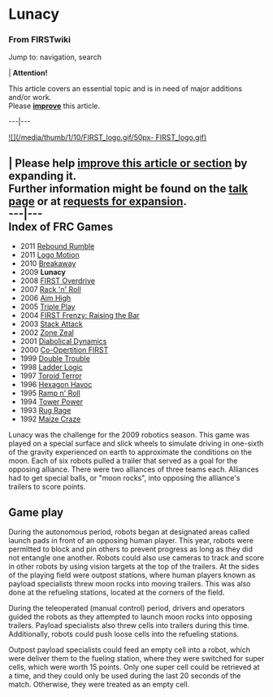 

# Lunacy

### From FIRSTwiki

Jump to: navigation, search

| **Attention!**  

This article covers an essential topic and is in need of major additions
and/or work.  
Please **[improve](http://www.firstwiki.net/index.php?title=Lunacy&action=edit
"http://www.firstwiki.net/index.php?title=Lunacy&action=edit" )** this
article.  
  
---|---  
  
[![](/media/thumb/1/10/FIRST_logo.gif/50px-
FIRST_logo.gif)](/index.php/Image:FIRST_logo.gif "" )

| **Please help [improve this article or
section](http://www.firstwiki.net/index.php?title=Lunacy&action=edit
"http://www.firstwiki.net/index.php?title=Lunacy&action=edit" ) by expanding
it.**  
Further information might be found on the [talk
page](/index.php?title=Talk:Lunacy&action=edit "Talk:Lunacy" ) or at [requests
for expansion](/index.php/FIRSTwiki:Requests_for_expansion "FIRSTwiki:Requests
for expansion" ).  
---|---  
Index of FRC Games  
---  
  
  * 2011 [Rebound Rumble](/index.php/Rebound_Rumble "Rebound Rumble" )
  * 2011 [Logo Motion](/index.php/Logo_Motion "Logo Motion" )
  * 2010 [Breakaway](/index.php/Breakaway "Breakaway" )
  * 2009 **Lunacy**
  * 2008 [FIRST Overdrive](/index.php/FIRST_Overdrive "FIRST Overdrive" )
  * 2007 [Rack 'n' Roll](/index.php/Rack_%27n%27_Roll "Rack 'n' Roll" )
  * 2006 [Aim High](/index.php/Aim_High "Aim High" )
  * 2005 [Triple Play](/index.php/Triple_Play "Triple Play" )
  * 2004 [FIRST Frenzy: Raising the Bar](/index.php/FIRST_Frenzy:_Raising_the_Bar "FIRST Frenzy: Raising the Bar" )
  * 2003 [Stack Attack](/index.php/Stack_Attack "Stack Attack" )
  * 2002 [Zone Zeal](/index.php/Zone_Zeal "Zone Zeal" )
  * 2001 [Diabolical Dynamics](/index.php/Diabolical_Dynamics "Diabolical Dynamics" )
  * 2000 [Co-Opertition FIRST](/index.php/Co-Opertition_FIRST "Co-Opertition FIRST" )
  * 1999 [Double Trouble](/index.php/Double_Trouble "Double Trouble" )
  * 1998 [Ladder Logic](/index.php/Ladder_Logic "Ladder Logic" )
  * 1997 [Toroid Terror](/index.php/Toroid_Terror "Toroid Terror" )
  * 1996 [Hexagon Havoc](/index.php/Hexagon_Havoc "Hexagon Havoc" )
  * 1995 [Ramp n' Roll](/index.php/Ramp_n%27_Roll "Ramp n' Roll" )
  * 1994 [Tower Power](/index.php/Tower_Power "Tower Power" )
  * 1993 [Rug Rage](/index.php/Rug_Rage "Rug Rage" )
  * 1992 [Maize Craze](/index.php/Maize_Craze "Maize Craze" )  
  
  

Lunacy was the challenge for the 2009 robotics season. This game was played on
a special surface and slick wheels to simulate driving in one-sixth of the
gravity experienced on earth to approximate the conditions on the moon. Each
of six robots pulled a trailer that served as a goal for the opposing
alliance. There were two alliances of three teams each. Alliances had to get
special balls, or "moon rocks", into opposing the alliance's trailers to score
points.


## Game play

During the autonomous period, robots began at designated areas called launch
pads in front of an opposing human player. This year, robots were permitted to
block and pin others to prevent progress as long as they did not entangle one
another. Robots could also use cameras to track and score in other robots by
using vision targets at the top of the trailers. At the sides of the playing
field were outpost stations, where human players known as payload specialists
threw moon rocks into moving trailers. This was also done at the refueling
stations, located at the corners of the field.

During the teleoperated (manual control) period, drivers and operators guided
the robots as they attempted to launch moon rocks into opposing trailers.
Payload specialists also threw cells into trailers during this time.
Additionally, robots could push loose cells into the refueling stations.

Outpost payload specialists could feed an empty cell into a robot, which were
deliver them to the fueling station, where they were switched for super cells,
which were worth 15 points. Only one super cell could be retrieved at a time,
and they could only be used during the last 20 seconds of the match.
Otherwise, they were treated as an empty cell.

